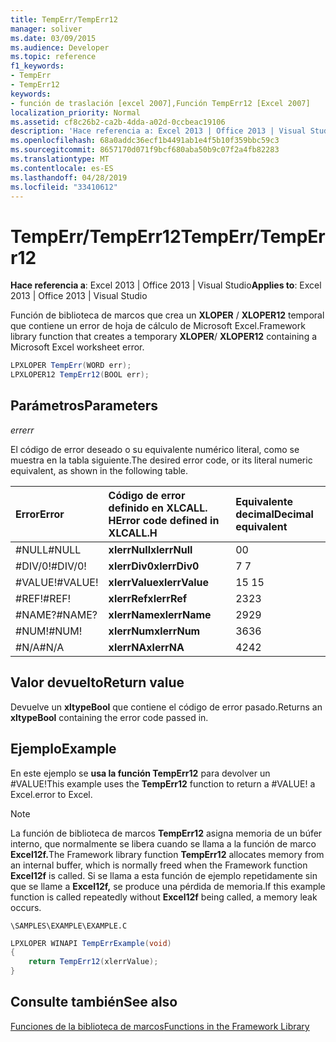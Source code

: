 ```yaml
---
title: TempErr/TempErr12
manager: soliver
ms.date: 03/09/2015
ms.audience: Developer
ms.topic: reference
f1_keywords:
- TempErr
- TempErr12
keywords:
- función de traslación [excel 2007],Función TempErr12 [Excel 2007]
localization_priority: Normal
ms.assetid: cf8c26b2-ca2b-4dda-a02d-0ccbeac19106
description: 'Hace referencia a: Excel 2013 | Office 2013 | Visual Studio'
ms.openlocfilehash: 68a0addc36ecf1b4491ab1e4f5b10f359bbc59c3
ms.sourcegitcommit: 8657170d071f9bcf680aba50b9c07f2a4fb82283
ms.translationtype: MT
ms.contentlocale: es-ES
ms.lasthandoff: 04/28/2019
ms.locfileid: "33410612"
---
```

# <a name="temperrtemperr12"></a><span data-ttu-id="26362-104">TempErr/TempErr12</span><span class="sxs-lookup"><span data-stu-id="26362-104">TempErr/TempErr12</span></span>

 <span data-ttu-id="26362-105">**Hace referencia a**: Excel 2013 | Office 2013 | Visual Studio</span><span class="sxs-lookup"><span data-stu-id="26362-105">**Applies to**: Excel 2013 | Office 2013 | Visual Studio</span></span> 
  
<span data-ttu-id="26362-106">Función de biblioteca de marcos que crea un **XLOPER** /  **XLOPER12** temporal que contiene un error de hoja de cálculo de Microsoft Excel.</span><span class="sxs-lookup"><span data-stu-id="26362-106">Framework library function that creates a temporary **XLOPER**/ **XLOPER12** containing a Microsoft Excel worksheet error.</span></span> 
  
```cs
LPXLOPER TempErr(WORD err);
LPXLOPER12 TempErr12(BOOL err);
```

## <a name="parameters"></a><span data-ttu-id="26362-107">Parámetros</span><span class="sxs-lookup"><span data-stu-id="26362-107">Parameters</span></span>

 <span data-ttu-id="26362-108">_err_</span><span class="sxs-lookup"><span data-stu-id="26362-108">_err_</span></span>
  
<span data-ttu-id="26362-109">El código de error deseado o su equivalente numérico literal, como se muestra en la tabla siguiente.</span><span class="sxs-lookup"><span data-stu-id="26362-109">The desired error code, or its literal numeric equivalent, as shown in the following table.</span></span>
  
|<span data-ttu-id="26362-110">**Error**</span><span class="sxs-lookup"><span data-stu-id="26362-110">**Error**</span></span>|<span data-ttu-id="26362-111">**Código de error definido en XLCALL. H**</span><span class="sxs-lookup"><span data-stu-id="26362-111">**Error code defined in XLCALL.H**</span></span>|<span data-ttu-id="26362-112">**Equivalente decimal**</span><span class="sxs-lookup"><span data-stu-id="26362-112">**Decimal equivalent**</span></span>|
|:-----|:-----|:-----|
|<span data-ttu-id="26362-113">#NULL</span><span class="sxs-lookup"><span data-stu-id="26362-113">#NULL</span></span>  <br/> |<span data-ttu-id="26362-114">**xlerrNull**</span><span class="sxs-lookup"><span data-stu-id="26362-114">**xlerrNull**</span></span> <br/> |<span data-ttu-id="26362-115">0</span><span class="sxs-lookup"><span data-stu-id="26362-115">0</span></span>  <br/> |
|<span data-ttu-id="26362-116">#DIV/0!</span><span class="sxs-lookup"><span data-stu-id="26362-116">#DIV/0!</span></span>  <br/> |<span data-ttu-id="26362-117">**xlerrDiv0**</span><span class="sxs-lookup"><span data-stu-id="26362-117">**xlerrDiv0**</span></span> <br/> |<span data-ttu-id="26362-118">7 </span><span class="sxs-lookup"><span data-stu-id="26362-118">7</span></span>  <br/> |
|<span data-ttu-id="26362-119">#VALUE!</span><span class="sxs-lookup"><span data-stu-id="26362-119">#VALUE!</span></span>  <br/> |<span data-ttu-id="26362-120">**xlerrValue**</span><span class="sxs-lookup"><span data-stu-id="26362-120">**xlerrValue**</span></span> <br/> |<span data-ttu-id="26362-121">15 </span><span class="sxs-lookup"><span data-stu-id="26362-121">15</span></span>  <br/> |
|<span data-ttu-id="26362-122">#REF!</span><span class="sxs-lookup"><span data-stu-id="26362-122">#REF!</span></span>  <br/> |<span data-ttu-id="26362-123">**xlerrRef**</span><span class="sxs-lookup"><span data-stu-id="26362-123">**xlerrRef**</span></span> <br/> |<span data-ttu-id="26362-124">23</span><span class="sxs-lookup"><span data-stu-id="26362-124">23</span></span>  <br/> |
|<span data-ttu-id="26362-125">#NAME?</span><span class="sxs-lookup"><span data-stu-id="26362-125">#NAME?</span></span>  <br/> |<span data-ttu-id="26362-126">**xlerrName**</span><span class="sxs-lookup"><span data-stu-id="26362-126">**xlerrName**</span></span> <br/> |<span data-ttu-id="26362-127">29</span><span class="sxs-lookup"><span data-stu-id="26362-127">29</span></span>  <br/> |
|<span data-ttu-id="26362-128">#NUM!</span><span class="sxs-lookup"><span data-stu-id="26362-128">#NUM!</span></span>  <br/> |<span data-ttu-id="26362-129">**xlerrNum**</span><span class="sxs-lookup"><span data-stu-id="26362-129">**xlerrNum**</span></span> <br/> |<span data-ttu-id="26362-130">36</span><span class="sxs-lookup"><span data-stu-id="26362-130">36</span></span>  <br/> |
|<span data-ttu-id="26362-131">#N/A</span><span class="sxs-lookup"><span data-stu-id="26362-131">#N/A</span></span>  <br/> |<span data-ttu-id="26362-132">**xlerrNA**</span><span class="sxs-lookup"><span data-stu-id="26362-132">**xlerrNA**</span></span> <br/> |<span data-ttu-id="26362-133">42</span><span class="sxs-lookup"><span data-stu-id="26362-133">42</span></span>  <br/> |
   
## <a name="return-value"></a><span data-ttu-id="26362-134">Valor devuelto</span><span class="sxs-lookup"><span data-stu-id="26362-134">Return value</span></span>

<span data-ttu-id="26362-135">Devuelve un **xltypeBool** que contiene el código de error pasado.</span><span class="sxs-lookup"><span data-stu-id="26362-135">Returns an **xltypeBool** containing the error code passed in.</span></span> 
  
## <a name="example"></a><span data-ttu-id="26362-136">Ejemplo</span><span class="sxs-lookup"><span data-stu-id="26362-136">Example</span></span>

<span data-ttu-id="26362-137">En este ejemplo se **usa la función TempErr12** para devolver un #VALUE!</span><span class="sxs-lookup"><span data-stu-id="26362-137">This example uses the **TempErr12** function to return a #VALUE!</span></span> <span data-ttu-id="26362-138">a Excel.</span><span class="sxs-lookup"><span data-stu-id="26362-138">error to Excel.</span></span> 
  
> [!NOTE]
> <span data-ttu-id="26362-139">La función de biblioteca de marcos **TempErr12** asigna memoria de un búfer interno, que normalmente se libera cuando se llama a la función de marco **Excel12f.**</span><span class="sxs-lookup"><span data-stu-id="26362-139">The Framework library function **TempErr12** allocates memory from an internal buffer, which is normally freed when the Framework function **Excel12f** is called.</span></span> <span data-ttu-id="26362-140">Si se llama a esta función de ejemplo repetidamente sin que se llame a **Excel12f,** se produce una pérdida de memoria.</span><span class="sxs-lookup"><span data-stu-id="26362-140">If this example function is called repeatedly without **Excel12f** being called, a memory leak occurs.</span></span> 
  
 `\SAMPLES\EXAMPLE\EXAMPLE.C`
  
```cs
LPXLOPER WINAPI TempErrExample(void)
{
    return TempErr12(xlerrValue);
}
```

## <a name="see-also"></a><span data-ttu-id="26362-141">Consulte también</span><span class="sxs-lookup"><span data-stu-id="26362-141">See also</span></span>



[<span data-ttu-id="26362-142">Funciones de la biblioteca de marcos</span><span class="sxs-lookup"><span data-stu-id="26362-142">Functions in the Framework Library</span></span>](functions-in-the-framework-library.md)

